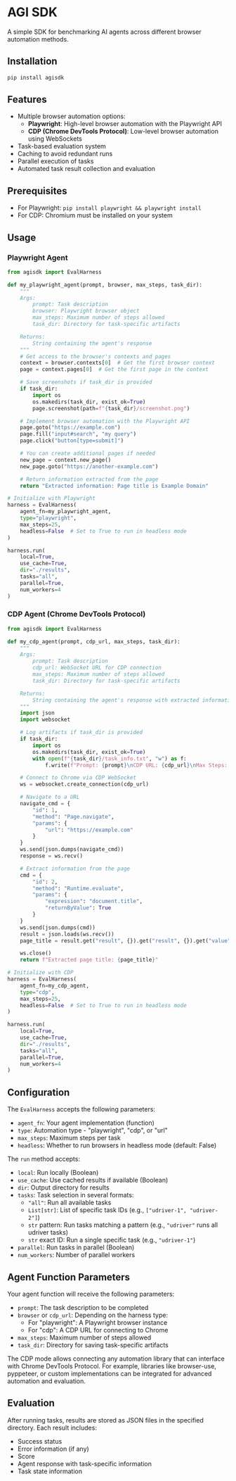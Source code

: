 # AGI SDK

A simple SDK for benchmarking AI agents across different browser automation methods.

## Installation

```bash
pip install agisdk
```

## Features

- Multiple browser automation options:
  - **Playwright**: High-level browser automation with the Playwright API
  - **CDP (Chrome DevTools Protocol)**: Low-level browser automation using WebSockets
- Task-based evaluation system
- Caching to avoid redundant runs
- Parallel execution of tasks
- Automated task result collection and evaluation

## Prerequisites

- For Playwright: `pip install playwright && playwright install`
- For CDP: Chromium must be installed on your system

## Usage

### Playwright Agent

```python
from agisdk import EvalHarness

def my_playwright_agent(prompt, browser, max_steps, task_dir):
    """
    Args:
        prompt: Task description
        browser: Playwright browser object
        max_steps: Maximum number of steps allowed
        task_dir: Directory for task-specific artifacts

    Returns:
        String containing the agent's response
    """
    # Get access to the browser's contexts and pages
    context = browser.contexts[0]  # Get the first browser context
    page = context.pages[0]  # Get the first page in the context

    # Save screenshots if task_dir is provided
    if task_dir:
        import os
        os.makedirs(task_dir, exist_ok=True)
        page.screenshot(path=f"{task_dir}/screenshot.png")

    # Implement browser automation with the Playwright API
    page.goto("https://example.com")
    page.fill("input#search", "my query")
    page.click("button[type=submit]")

    # You can create additional pages if needed
    new_page = context.new_page()
    new_page.goto("https://another-example.com")

    # Return information extracted from the page
    return "Extracted information: Page title is Example Domain"

# Initialize with Playwright
harness = EvalHarness(
    agent_fn=my_playwright_agent,
    type="playwright",
    max_steps=25,
    headless=False  # Set to True to run in headless mode
)

harness.run(
    local=True,
    use_cache=True,
    dir="./results",
    tasks="all",
    parallel=True,
    num_workers=4
)
```

### CDP Agent (Chrome DevTools Protocol)

```python
from agisdk import EvalHarness

def my_cdp_agent(prompt, cdp_url, max_steps, task_dir):
    """
    Args:
        prompt: Task description
        cdp_url: WebSocket URL for CDP connection
        max_steps: Maximum number of steps allowed
        task_dir: Directory for task-specific artifacts

    Returns:
        String containing the agent's response with extracted information
    """
    import json
    import websocket

    # Log artifacts if task_dir is provided
    if task_dir:
        import os
        os.makedirs(task_dir, exist_ok=True)
        with open(f"{task_dir}/task_info.txt", "w") as f:
            f.write(f"Prompt: {prompt}\nCDP URL: {cdp_url}\nMax Steps: {max_steps}")

    # Connect to Chrome via CDP WebSocket
    ws = websocket.create_connection(cdp_url)

    # Navigate to a URL
    navigate_cmd = {
        "id": 1,
        "method": "Page.navigate",
        "params": {
            "url": "https://example.com"
        }
    }
    ws.send(json.dumps(navigate_cmd))
    response = ws.recv()

    # Extract information from the page
    cmd = {
        "id": 2,
        "method": "Runtime.evaluate",
        "params": {
            "expression": "document.title",
            "returnByValue": True
        }
    }
    ws.send(json.dumps(cmd))
    result = json.loads(ws.recv())
    page_title = result.get("result", {}).get("result", {}).get("value", "")

    ws.close()
    return f"Extracted page title: {page_title}"

# Initialize with CDP
harness = EvalHarness(
    agent_fn=my_cdp_agent,
    type="cdp",
    max_steps=25,
    headless=False  # Set to True to run in headless mode
)

harness.run(
    local=True,
    use_cache=True,
    dir="./results",
    tasks="all",
    parallel=True,
    num_workers=4
)
```

## Configuration

The `EvalHarness` accepts the following parameters:

- `agent_fn`: Your agent implementation (function)
- `type`: Automation type - "playwright", "cdp", or "url"
- `max_steps`: Maximum steps per task
- `headless`: Whether to run browsers in headless mode (default: False)

The `run` method accepts:

- `local`: Run locally (Boolean)
- `use_cache`: Use cached results if available (Boolean)
- `dir`: Output directory for results
- `tasks`: Task selection in several formats:
  - `"all"`: Run all available tasks
  - `List[str]`: List of specific task IDs (e.g., `["udriver-1", "udriver-2"]`)
  - `str` pattern: Run tasks matching a pattern (e.g., `"udriver"` runs all udriver tasks)
  - `str` exact ID: Run a single specific task (e.g., `"udriver-1"`)
- `parallel`: Run tasks in parallel (Boolean)
- `num_workers`: Number of parallel workers

## Agent Function Parameters

Your agent function will receive the following parameters:

- `prompt`: The task description to be completed
- `browser` or `cdp_url`: Depending on the harness type:
  - For "playwright": A Playwright browser instance
  - For "cdp": A CDP URL for connecting to Chrome
- `max_steps`: Maximum number of steps allowed
- `task_dir`: Directory for saving task-specific artifacts

The CDP mode allows connecting any automation library that can interface with Chrome DevTools Protocol. For example, libraries like browser-use, pyppeteer, or custom implementations can be integrated for advanced automation and evaluation.

## Evaluation

After running tasks, results are stored as JSON files in the specified directory. Each result includes:

- Success status
- Error information (if any)
- Score
- Agent response with task-specific information
- Task state information
